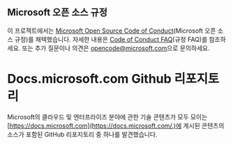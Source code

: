 ## <a name="microsoft-open-source-code-of-conduct"></a>Microsoft 오픈 소스 규정

이 프로젝트에서는 [Microsoft Open Source Code of Conduct](https://opensource.microsoft.com/codeofconduct/)(Microsoft 오픈 소스 규정)를 채택했습니다.
자세한 내용은 [Code of Conduct FAQ](https://opensource.microsoft.com/codeofconduct/faq/)(규정 FAQ)를 참조하세요. 또는 추가 질문이나 의견은 [opencode@microsoft.com](mailto:opencode@microsoft.com)으로 문의하세요.

# <a name="docsmicrosoftcom-github-repository"></a>Docs.microsoft.com Github 리포지토리

Microsoft의 클라우드 및 엔터프라이즈 분야에 관한 기술 콘텐츠가 모두 모이는 [https://docs.microsoft.com](https://docs.microsoft.com/.)에 게시된 콘텐츠의 소스가 포함된 GitHub 리포지토리 중 하나를 발견했습니다.
